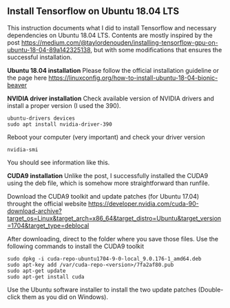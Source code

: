 ## Install Tensorflow on Ubuntu 18.04 LTS

This instruction documents what I did to install Tensorflow and necessary dependencies on Ubuntu 18.04 LTS. Contents are mostly inspired by the post https://medium.com/@taylordenouden/installing-tensorflow-gpu-on-ubuntu-18-04-89a142325138, but with some modifications that ensures the successful installation. 

**Ubuntu 18.04 installation**
Please follow the official installation guideline or the page here https://linuxconfig.org/how-to-install-ubuntu-18-04-bionic-beaver

**NVIDIA driver installation**
Check available version of NVIDIA drivers and install a proper version (I used the 390). 
```shell
ubuntu-drivers devices
sudo apt install nvidia-driver-390
```
Reboot your computer (very important) and check your driver version
```shell
nvidia-smi
```
You should see information like this.


**CUDA9 installation**
Unlike the post, I successfully installed the CUDA9 using the deb file, which is somehow more straightforward than runfile.

Download the CUDA9 toolkit and update patches (for Ubuntu 17.04) throught the official website https://developer.nvidia.com/cuda-90-download-archive?target_os=Linux&target_arch=x86_64&target_distro=Ubuntu&target_version=1704&target_type=deblocal

After downloading, direct to the folder where you save those files.
Use the following commands to install the CUDA9 toolkit
```shell
sudo dpkg -i cuda-repo-ubuntu1704-9-0-local_9.0.176-1_amd64.deb
sudo apt-key add /var/cuda-repo-<version>/7fa2af80.pub
sudo apt-get update
sudo apt-get install cuda
```
Use the Ubuntu software installer to install the two update patches (Double-click them as you did on Windows).

